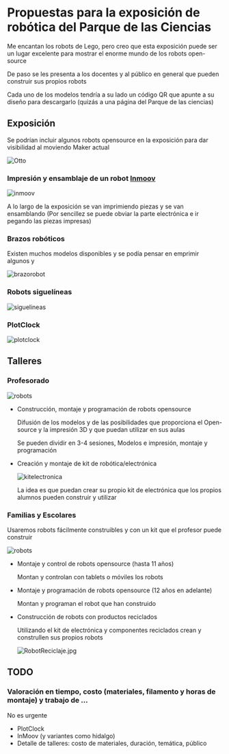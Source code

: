 # Propuestas para la exposición de robótica del Parque de las Ciencias

Me encantan los robots de Lego, pero creo que esta exposición puede ser un lugar excelente para mostrar el enorme mundo de los robots open-source

De paso se les presenta a los docentes y al público en general que pueden construir sus propios robots

Cada uno de los modelos tendría a su lado un código QR que apunte a su diseño para descargarlo (quizás a una página del Parque de las ciencias)

## Exposición

Se podrían incluir algunos robots opensource en la exposición para dar visibilidad al moviendo Maker actual

![Otto](./images/Otto.jpg)

### Impresión y ensamblaje de un robot [Inmoov](https://inmoov.fr/)

![inmoov](http://www.meccanismocomplesso.org/wp-content/uploads/2015/10/Meccanismo-Complesso-InMoov1.png)

A lo largo de la exposición se van imprimiendo piezas y se van ensamblando
(Por sencillez se puede obviar la parte electrónica e ir pegando las piezas impresas)

### Brazos robóticos

Existen muchos modelos disponibles y se podía pensar en emprimir algunos y

![brazorobot](./images/brazoRobot.gif)

### Robots siguelíneas

![siguelineas](./images/robot2.jpg)

### PlotClock

![plotclock](./images/plotclock.gif)

## Talleres

### Profesorado

  ![robots](./images/Robots.jpg)

* Construcción, montaje y programación de robots opensource

  Difusión de los modelos y de las posibilidades que proporciona el Open-source y la impresión 3D y que puedan utilizar en sus aulas

  Se pueden dividir en 3-4 sesiones, Modelos e impresión, montaje y programación

* Creación y montaje de kit de robótica/electrónica

  ![kitelectronica](./images/KitElectronica.jpg)

  La idea es que puedan crear su propio kit de electrónica que los propios alumnos pueden construir y utilizar

### Familias y Escolares

Usaremos robots fácilmente construibles y con un kit que el profesor puede construir

  ![robots](./images/Robots.jpg)

* Montaje y control de robots opensource (hasta 11 años)

  Montan y controlan con tablets o móviles los robots

* Montaje y programación de robots opensource (12 años en adelante)

  Montan y programan el robot que han construido

* Construcción de robots con productos reciclados

  Utilizando el kit de electrónica y componentes reciclados crean y construllen sus propios robots

  ![RobotReciclaje.jpg](./images/RobotReciclaje.jpg)


## TODO

###  Valoración en tiempo, costo (materiales, filamento y horas de montaje) y trabajo de ...

No es urgente

* PlotClock
* InMoov (y variantes como hidalgo)
* Detalle de talleres: costo de materiales, duración, temática, público
